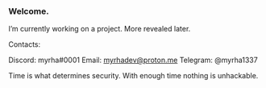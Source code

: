 ### Welcome.
I’m currently working on a project. More revealed later.

Contacts:

Discord: myrha#0001
Email: myrhadev@proton.me
Telegram: @myrha1337

Time is what determines security. With enough time nothing is unhackable.
